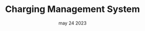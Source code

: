 ---
#preview
title: Charging Management System
image: /img/covers/8.jpg
category: Software
category_slug: software
date: may 24 2023

#full details
intro:
  
  title: "Charging Management  <br/><span class=\"mil-accent\">System</span>"
  bgImage: "/img/covers/8.jpg"

description:
    heading:
      title: Charging Management<br/><span class="mil-marker">System</span>
      subtitle: Overview
    content: "
      <p>Our Charging Management System (CMS) provides Charge Point Operators (CPOs) with the tools needed to efficiently monitor, control, and optimize your EV charging operations. Designed for ease of use, our CMS offers real-time insights, detailed analytics, and robust control features, ensuring smooth and effective management of your charging infrastructure.</p>
    "
   

details:
  title: Features
  items:
    - label: 
      value: Real-time monitoring of charging stations
    - label: 
      value: Detailed analytics for performance optimization

    - label: 
      value: Remote control and management of charging operations

    - label: 
      value: Comprehensive reporting tools for data-driven decisions

gallery:
  - image: /img/covers/8.jpg
    alt: image

  - image: /img/covers/9.jpg
    alt: image

  - image: /img/covers/10.jpg
    alt: image


---